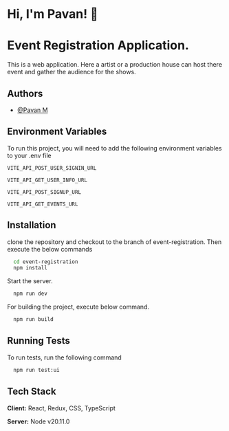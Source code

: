 # Hi, I'm Pavan! 👋

# Event Registration Application.

This is a web application. Here a artist or a production house can host there event and gather the audience for the shows.

## Authors

- [@Pavan M](https://github.com/pavanjson)

## Environment Variables

To run this project, you will need to add the following environment variables to your .env file

`VITE_API_POST_USER_SIGNIN_URL`

`VITE_API_GET_USER_INFO_URL`

`VITE_API_POST_SIGNUP_URL`

`VITE_API_GET_EVENTS_URL`

## Installation

clone the repository and checkout to the branch of event-registration. Then execute the below commands

```bash
  cd event-registration
  npm install
```

Start the server.

```bash
  npm run dev
```

For building the project, execute below command.

```bash
  npm run build
```

## Running Tests

To run tests, run the following command

```bash
  npm run test:ui
```

## Tech Stack

**Client:** React, Redux, CSS, TypeScript

**Server:** Node v20.11.0
